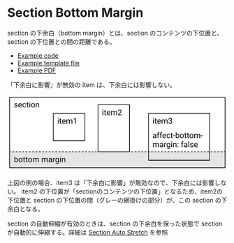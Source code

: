 # Section Bottom Margin

section の下余白（bottom margin）とは、section のコンテンツの下位置と、section の下位置との間の距離である。

- [Example code](test_section_report_section_bottom_margin.rb)
- [Example template file](template.tlf)
- [Example PDF](expect.pdf)


「下余白に影響」が無効の item は、下余白には影響しない。

![](images/bottom-margin-diagram-1.png)

上図の例の場合、item3 は「下余白に影響」が無効なので、下余白には影響しない。
item2 の下位置が「sectionのコンテンツの下位置」となるため、item2の下位置と section の下位置の間（グレーの網掛けの部分）が、この section の下余白となる。

section の自動伸縮が有効のときは、section の下余白を保った状態で section が自動的に伸縮する。詳細は [Section Auto Stretch](../section_report_section_auto_stretch/README.md) を参照

